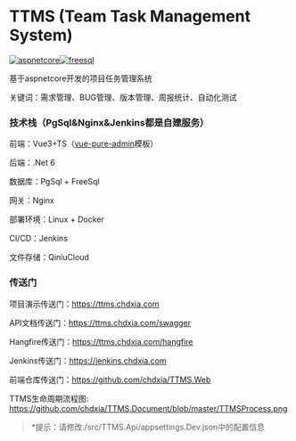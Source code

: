 # TTMS (Team Task Management System)

<p style="display: flex">
  <a href="https://github.com/dotnet/aspnetcore">
    <img src="https://img.shields.io/badge/aspnetcore-6.0-brightgreen.svg" alt="aspnetcore">
  </a>
  <a href="https://github.com/dotnetcore/FreeSql">
    <img src="https://img.shields.io/badge/freesql-3.2.800-brightgreen.svg" alt="freesql">
  </a>
</p>


基于aspnetcore开发的项目任务管理系统

关键词：需求管理、BUG管理、版本管理、周报统计、自动化测试

### 技术栈（PgSql&Nginx&Jenkins都是自建服务）

前端：Vue3+TS（[vue-pure-admin](https://github.com/pure-admin/vue-pure-admin)模板）

后端：.Net 6

数据库：PgSql + FreeSql

网关：Nginx

部署环境：Linux + Docker

CI/CD：Jenkins

文件存储：QiniuCloud

### 传送门

项目演示传送门：https://ttms.chdxia.com

API文档传送门：https://ttms.chdxia.com/swagger

Hangfire传送门：https://ttms.chdxia.com/hangfire

Jenkins传送门：https://jenkins.chdxia.com

前端仓库传送门：https://github.com/chdxia/TTMS.Web

TTMS生命周期流程图: https://github.com/chdxia/TTMS.Document/blob/master/TTMSProcess.png

> *提示：请修改./src/TTMS.Api/appsettings.Dev.json中的配置信息
